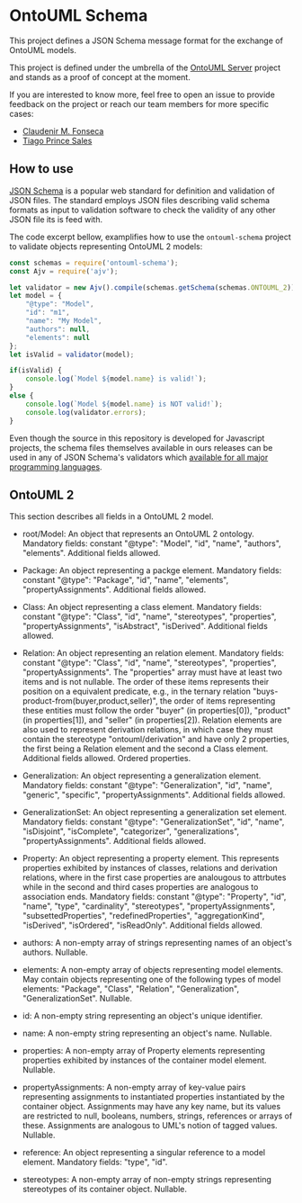 # OntoUML Schema

This project defines a JSON Schema message format for the exchange of OntoUML models.

This project is defined under the umbrella of the [OntoUML Server](https://github.com/OntoUML/ontouml-server) project and stands as a proof of concept at the moment.

If you are interested to know more, feel free to open an issue to provide feedback on the project or reach our team members for more specific cases:
 * [Claudenir M. Fonseca](https://github.com/claudenirmf)
 * [Tiago Prince Sales](https://github.com/tgoprince)

## How to use

[JSON Schema](https://json-schema.org/) is a popular web standard for definition and validation of JSON files. The standard employs JSON files describing valid schema formats as input to validation software to check the validity of any other JSON file its is feed with.

The code excerpt bellow, examplifies how to use the `ontouml-schema` project to validate objects representing OntoUML 2 models:

```javascript
const schemas = require('ontouml-schema');
const Ajv = require('ajv');

let validator = new Ajv().compile(schemas.getSchema(schemas.ONTOUML_2));
let model = {
    "@type": "Model",
    "id": "m1",
    "name": "My Model",
    "authors": null,
    "elements": null
};
let isValid = validator(model);

if(isValid) {
    console.log(`Model ${model.name} is valid!`);
}
else {
    console.log(`Model ${model.name} is NOT valid!`);
    console.log(validator.errors);
}
```

Even though the source in this repository is developed for Javascript projects, the schema files themselves available in ours releases can be used in any of JSON Schema's validators which [available for all major programming languages](https://json-schema.org/implementations.html).

## OntoUML 2

This section describes all fields in a OntoUML 2 model.

- root/Model:
    An object that represents an OntoUML 2 ontology. Mandatory fields: constant "@type": "Model", "id", "name", "authors", "elements". Additional fields allowed.

- Package:
    An object representing a packge element. Mandatory fields: constant "@type": "Package", "id", "name", "elements", "propertyAssignments". Additional fields allowed.

- Class:
    An object representing a class element. Mandatory fields: constant "@type": "Class", "id", "name", "stereotypes", "properties", "propertyAssignments", "isAbstract", "isDerived". Additional fields allowed.

- Relation:
    An object representing an relation element. Mandatory fields: constant "@type": "Class", "id", "name", "stereotypes", "properties", "propertyAssignments". The "properties" array must have at least two items and is not nullable. The order of these items represents their position on a equivalent predicate, e.g., in the ternary relation "buys-product-from(buyer,product,seller)", the order of items representing these entities must follow the order "buyer" (in properties[0]), "product" (in properties[1]), and "seller" (in properties[2]). Relation elements are also used to represent derivation relations, in which case they must contain the stereotype "ontouml/derivation" and have only 2 properties, the first being a Relation element and the second a Class element. Additional fields allowed. Ordered properties.

- Generalization:
    An object representing a generalization element. Mandatory fields: constant "@type": "Generalization", "id", "name", "generic", "specific", "propertyAssignments". Additional fields allowed.

- GeneralizationSet:
    An object representing a generalization set element. Mandatory fields: constant "@type": "GeneralizationSet", "id", "name", "isDisjoint", "isComplete", "categorizer", "generalizations", "propertyAssignments". Additional fields allowed.

- Property:
    An object representing a property element. This represents properties exhibited by instances of classes, relations and derivation relations, where in the first case properties are analougous to attrbutes while in the second and third cases properties are analogous to association ends. Mandatory fields: constant "@type": "Property", "id", "name", "type", "cardinality", "stereotypes", "propertyAssignments", "subsettedProperties", "redefinedProperties", "aggregationKind", "isDerived", "isOrdered", "isReadOnly". Additional fields allowed.

- authors:
    A non-empty array of strings representing names of an object's authors. Nullable.

- elements:
    A non-empty array of objects representing model elements. May contain objects representing one of the following types of model elements: "Package", "Class", "Relation", "Generalization", "GeneralizationSet". Nullable.

- id:
    A non-empty string representing an object's unique identifier.

- name:
    A non-empty string representing an object's name. Nullable.

- properties:
    A non-empty array of Property elements representing properties exhibited by instances of the container model element. Nullable.

- propertyAssignments:
    A non-empty array of key-value pairs representing assignments to instantiated properties instantiated by the container object. Assignments may have any key name, but its values are restricted to null, booleans, numbers, strings, references or arrays of these. Assignments are analogous to UML's notion of tagged values. Nullable.

- reference:
    An object representing a singular reference to a model element. Mandatory fields: "type", "id".

- stereotypes:
    A non-empty array of non-empty strings representing stereotypes of its container object. Nullable.